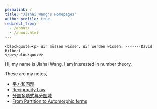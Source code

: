 ```yaml
---
permalink: /
title: "Jiahai Wang's Homepages"
author_profile: true
redirect_from: 
  - /about/
  - /about.html
---
```


<!-- Language Selector -->
<!-- <select class="sel-lang" onchange= "onLanChange(this.options[this.options.selectedIndex].value)">
    <option value="0" selected> 中文 Chinese </option>
    <option value="1"> 英文 English </option>
</select> -->

<!-- Chinese Version -->
<div class="zh post-container">


    <blockquote><p> Wir müssen wissen. Wir werden wissen. -------David Hilbert
    </p></blockquote>

    
<p>Hi, my name is Jiahai Wang,  I am interested in number theory.</p>


These are my notes, 

<ul>
<li><a href="https://JiahaiWang/JiahaiWang.github.io/blob/master/%E5%B9%B3%E6%96%B9%E5%92%8C%E9%97%AE%E9%A2%98.pdf">平方和问题</a></li>

<li><a href="https://JiahaiWang/JiahaiWang.github.io/blob/master/Reciprocity_Law.pdf">Reciprocity Law</a></li>

<li><a href="https://JiahaiWang/JiahaiWang.github.io/blob/master/%E5%88%86%E5%9C%86%E5%A4%9A%E9%A1%B9%E5%BC%8F%E4%B8%8E%E5%88%86%E5%9C%86%E5%9F%9F.pdf">分圆多项式与分圆域</a></li>
<li><a href="https://JiahaiWang/JiahaiWang.github.io/blob/master/From%20Partition%20to%20Automorphic%20forms.pdf">From Partition to Automorphic forms</a></li>

 </ul>
    
